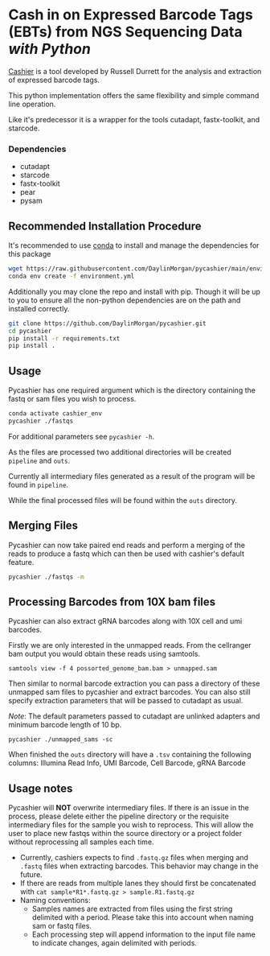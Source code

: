 # Cash in on Expressed Barcode Tags (EBTs) from NGS Sequencing Data *with Python*

[Cashier](https://github.com/russelldurrett/cashier) is a tool developed by Russell Durrett for the analysis and extraction of expressed barcode tags.

This python implementation offers the same flexibility and simple command line operation.

Like it's predecessor it is a wrapper for the tools cutadapt, fastx-toolkit, and starcode.

### Dependencies
- cutadapt
- starcode
- fastx-toolkit
- pear
- pysam

## Recommended Installation Procedure 
It's recommended to use [conda](https://docs.conda.io/en/latest/) to install and manage the dependencies for this package 

```bash
wget https://raw.githubusercontent.com/DaylinMorgan/pycashier/main/environment.yml
conda env create -f environment.yml
```

Additionally you may clone the repo and install with pip. Though it will be up to you to ensure all the non-python dependencies are on the path and installed correctly. 

```bash
git clone https://github.com/DaylinMorgan/pycashier.git
cd pycashier
pip install -r requirements.txt 
pip install .
```

## Usage

Pycashier has one required argument which is the directory containing the fastq or sam files you wish to process.

```bash
conda activate cashier_env
pycashier ./fastqs
```
For additional parameters see `pycashier -h`.

As the files are processed two additional directories will be created `pipeline` and `outs`.

Currently all intermediary files generated as a result of the program will be found in `pipeline`.

While the final processed files will be found within the `outs` directory.

## Merging Files

Pycashier can now take paired end reads and perform a merging of the reads to produce a fastq which can then be used with cashier's default feature.
```bash
pycashier ./fastqs -m
``` 

## Processing Barcodes from 10X bam files

Pycashier can also extract gRNA barcodes along with 10X cell and umi barcodes. 

Firstly we are only interested in the unmapped reads. From the cellranger bam output you would obtain these reads using samtools.

```
samtools view -f 4 possorted_genome_bam.bam > unmapped.sam
```
Then similar to normal barcode extraction you can pass a directory of these unmapped sam files to pycashier and extract barcodes. You can also still specify extraction parameters that will be passed to cutadapt as usual. 

*Note*: The default parameters passed to cutadapt are unlinked adapters and minimum barcode length of 10 bp. 

```
pycashier ./unmapped_sams -sc 
```
When finished the `outs` directory will have a `.tsv` containing the following columns: Illumina Read Info, UMI Barcode, Cell Barcode, gRNA Barcode


## Usage notes
Pycashier will **NOT** overwrite intermediary files. If there is an issue in the process, please delete either the pipeline directory or the requisite intermediary files for the sample you wish to reprocess. This will allow the user to place new fastqs within the source directory or a project folder without reprocessing all samples each time.
- Currently, cashiers expects to find `.fastq.gz` files when merging and `.fastq` files when extracting barcodes. This behavior may change in the future.
- If there are reads from multiple lanes they should first be concatenated with `cat sample*R1*.fastq.gz > sample.R1.fastq.gz`
- Naming conventions:
    - Samples names are extracted from files using the first string delimited with a period. Please take this into account when naming sam or fastq files. 
    - Each processing step will append information to the input file name to indicate changes, again delimited with periods. 

